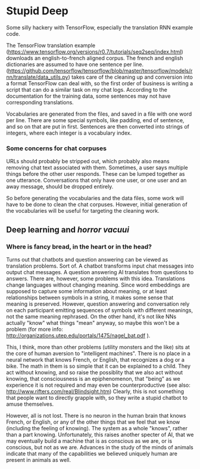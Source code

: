 Stupid Deep
===========

Some silly hackery with TensorFlow, especially the translation RNN example code.  

The TensorFlow translation example (https://www.tensorflow.org/versions/r0.7/tutorials/seq2seq/index.html) downloads an english-to-french aligned corpus. 
The french and english dictionaries are assumed to have one sentence per line. 
(https://github.com/tensorflow/tensorflow/blob/master/tensorflow/models/rnn/translate/data_utils.py) takes care of the cleaning up and conversion into a format TensorFlow can deal with, so the first order of business is writing a script that can do a similar task on my chat logs. 
According to the documentation for the training data, some sentences may not have corresponding translations. 

Vocabularies are generated from the files, and saved in a file with one word per line. 
There are some special symbols, like padding, end of sentence, and so on that are put in first. 
Sentences are then converted into strings of integers, where each integer is a vocabulary index. 

### Some concerns for chat corpuses
URLs should probably be stripped out, which probably also means removing chat text associated with them. 
Sometimes, a user says multiple things before the other user responds. These can be lumped together as one utterance. 
Conversations that only have one user, or one user and an away message, should be dropped entirely. 

So before generating the vocabularies and the data files, some work will have to be done to clean the chat corpuses. 
However, initial generation of the vocabularies will be useful for targeting the cleaning work. 

Deep learning and _horror vacuui_
---------------------------------
### Where is fancy bread, in the heart or in the head?

Turns out that chatbots and question answering can be viewed as translation problems. 
Sort of. 
A chatbot transforms input chat messages into output chat messages. 
A question answering AI translates from questions to answers. 
There are, however, some problems with this idea. 
Translations change languages without changing meaning. 
Since word embeddings are supposed to capture some information about meaning, or at least relationships between symbols in a string, it makes some sense that meaning is preserved. 
However, question answering and conversation rely on each participant emitting sequences of symbols with different meanings, not the same meaning rephrased. 
On the other hand, it's not like NNs actually "know" what things "mean" anyway, so maybe this won't be a problem (for more info: http://organizations.utep.edu/portals/1475/nagel_bat.pdf ).

This, I think, more than other problems (utility monsters and the like) sits at the core of human aversion to "intelligent machines". 
There is no place in a neural network that knows French, or English, that recognizes a dog or a bike. 
The math in them is so simple that it can be explained to a child. 
They act without knowing, and so raise the possiblity that we also act without knowing, that consciousness is an epiphenomenon, that "being" as we experience it is not required and may even be counterproductive (see also: http://www.rifters.com/real/Blindsight.htm)
Clearly, this is not something that people want to directly grapple with, so they write a stupid chatbot to amuse themselves. 

However, all is not lost. 
There is no neuron in the human brain that knows French, or English, or any of the other things that we feel that we know (including the feeling of knowing).
The system as a whole "knows", rather than a part knowing. 
Unfortunately, this raises another specter of AI, that we may eventually build a machine that is as conscious as we are, or is conscious, but not as we are. 
Advances in the study of the minds of animals indicate that many of the capabilities we believed uniquely human are present in animals as well. 
